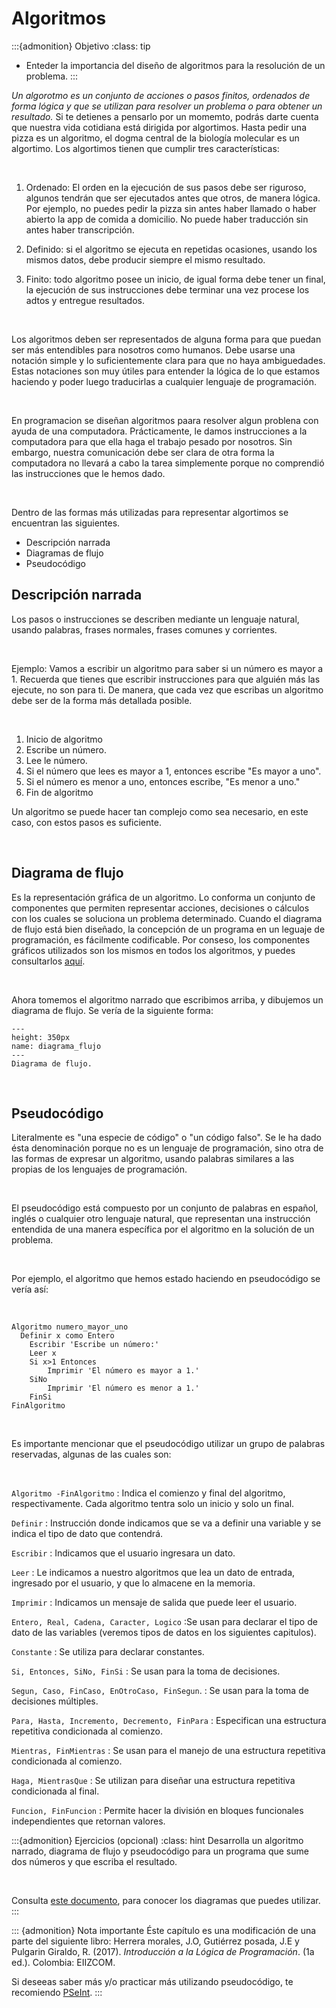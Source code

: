 # Algoritmos

:::{admonition} Objetivo
:class: tip
* Enteder la importancia del diseño de algoritmos para la resolución de un problema.
:::

*Un algorotmo es un conjunto de acciones o pasos finitos, ordenados de forma lógica y que se utilizan para resolver un problema o para obtener un resultado.* Si te detienes a pensarlo por un momemto, podrás darte cuenta que nuestra vida cotidiana está dirigida por algortimos. Hasta pedir una pizza es un algoritmo, el dogma central de la biología molecular es un algortimo. Los algortimos tienen que cumplir tres características:

<br>

1. Ordenado: El orden en la ejecución de sus pasos debe ser riguroso, algunos tendrán que ser ejecutados antes que otros, de manera lógica. Por ejemplo, no puedes pedir la pizza sin antes haber llamado o haber abierto la app de comida a domicilio. No puede haber traducción sin antes haber transcripción.

2. Definido: si el algoritmo se ejecuta en repetidas ocasiones, usando los mismos datos, debe producir siempre el mismo resultado.

3. Finito: todo algoritmo posee un inicio, de igual forma debe tener un final, la ejecución de sus instrucciones debe terminar una vez procese los adtos y entregue resultados.

<br>

Los algoritmos deben ser representados de alguna forma para que puedan ser más entendibles para nosotros como humanos. Debe usarse una notación simple y lo suficientemente clara para que no haya ambiguedades. Estas notaciones son muy útiles para entender la lógica de lo que estamos haciendo y poder luego traducirlas a cualquier lenguaje de programación.

<br>

En programacion se diseñan algoritmos paara resolver algun problena con ayuda de una computadora. Prácticamente, le damos instrucciones a la computadora para que ella haga el trabajo pesado por nosotros. Sin embargo, nuestra comunicación debe ser clara de otra forma la computadora no llevará a cabo la tarea simplemente porque no comprendió las instrucciones que le hemos dado.

<br>

 Dentro de las formas más utilizadas para representar algortimos se encuentran las siguientes.

* Descripción narrada
* Diagramas de flujo
* Pseudocódigo

## Descripción narrada

Los pasos o instrucciones se describen mediante un lenguaje natural, usando palabras, frases normales, frases comunes y corrientes.

<br>

Ejemplo: Vamos a escribir un algoritmo para saber si un número es mayor a 1.  Recuerda que tienes que escribir instrucciones para que alguién más las ejecute, no son para ti. De manera, que cada vez que escribas un algoritmo debe ser de la forma más detallada posible.

<br>

1. Inicio de algoritmo
2. Escribe un número.
3. Lee le número.
2. Si el número que lees es mayor a 1, entonces escribe "Es mayor a uno".
3. Si el número es menor a uno, entonces escribe, "Es menor a uno."
4. Fin de algoritmo

Un algoritmo se puede hacer tan complejo como sea necesario, en este caso, con estos pasos es suficiente.

<br>

## Diagrama de flujo
Es la representación gráfica de un algoritmo. Lo conforma un conjunto de componentes que permiten representar acciones, decisiones o cálculos con los cuales se soluciona un problema determinado. Cuando el diagrama de flujo está bien diseñado, la concepción de un programa en un leguaje de programación, es fácilmente codificable. Por conseso, los componentes gráficos utilizados son los mismos en todos los algoritmos, y puedes consultarlos <a href = "https://drive.google.com/file/d/1_v94a7uGLWT7cY_9N3Uf3tu3kZRm1B2u/view?usp=sharing">aquí</a>.

<br>

Ahora tomemos el algoritmo narrado que escribimos arriba, y dibujemos un diagrama de flujo.  Se vería de la siguiente forma:

```{figure} images/intro_programacion/diagrama_flujo.png
---
height: 350px
name: diagrama_flujo
---
Diagrama de flujo.
```

<br>

## Pseudocódigo
Literalmente es "una especie de código" o "un código falso". Se le ha dado ésta denominación porque no es un lenguaje de programación, sino otra de las formas de expresar un algoritmo, usando palabras similares a las propias de los lenguajes de programación.

<br>

El pseudocódigo está compuesto por un conjunto de palabras en español, inglés o cualquier otro lenguaje natural, que representan una instrucción entendida de una manera específica por el algoritmo en la solución de un problema.

<br>

Por ejemplo, el algoritmo que hemos estado haciendo en pseudocódigo se vería así:

<br>

```{code-block} none
Algoritmo numero_mayor_uno
  Definir x como Entero
	Escribir 'Escribe un número:'
	Leer x
	Si x>1 Entonces
		Imprimir 'El número es mayor a 1.'
	SiNo
		Imprimir 'El número es menor a 1.'
	FinSi
FinAlgoritmo
```
<br>

Es importante mencionar que el pseudocódigo utilizar un grupo de palabras reservadas, algunas de las cuales son:

<br>

`Algoritmo -FinAlgoritmo`
: Indica el comienzo y final del algoritmo, respectivamente. Cada algoritmo tentra solo un inicio y solo un final.

`Definir`
: Instrucción donde indicamos que se va a definir una variable y se indica el tipo de dato que contendrá.

`Escribir`
: Indicamos que el usuario ingresara un dato.

`Leer`
: Le indicamos a nuestro algoritmos que lea un dato de entrada, ingresado por el usuario, y que lo almacene en la memoria.

`Imprimir`
: Indicamos un mensaje de salida que puede leer el usuario.

`Entero, Real, Cadena, Caracter, Logico`
:Se usan para declarar el tipo de dato de las variables (veremos tipos de datos en los siguientes capitulos).

`Constante`
: Se utiliza para declarar constantes.

`Si, Entonces, SiNo, FinSi`
: Se usan para la toma de decisiones.

`Segun, Caso, FinCaso, EnOtroCaso, FinSegun`.
: Se usan para la toma de decisiones múltiples.

`Para, Hasta, Incremento, Decremento, FinPara`
: Especifican una estructura repetitiva condicionada al comienzo.

`Mientras, FinMientras`
: Se usan para el manejo de una estructura repetitiva condicionada al comienzo.

`Haga, MientrasQue`
: Se utilizan para diseñar una estructura repetitiva condicionada al final.

`Funcion, FinFuncion`
: Permite hacer la división en bloques funcionales independientes que retornan valores.

:::{admonition} Ejercicios (opcional)
:class: hint
Desarrolla un algoritmo narrado, diagrama de flujo y pseudocódigo para un programa que sume dos números y que escriba el resultado.

<br>

Consulta <a href = "https://drive.google.com/file/d/1_v94a7uGLWT7cY_9N3Uf3tu3kZRm1B2u/view?usp=sharing" >este documento</a>, para conocer los diagramas que puedes utilizar.
:::

::: {admonition} Nota importante
Éste capítulo es una modificación de una parte del siguiente libro: Herrera morales, J.O, Gutiérrez posada, J.E y Pulgarin Giraldo, R. (2017). *Introducción a la Lógica de Programación*. (1a ed.). Colombia: EIIZCOM.
<br>

Si deseeas saber más y/o practicar más utilizando pseudocódigo, te recomiendo <a href= "http://pseint.sourceforge.net/">PSeInt</a>.
:::
